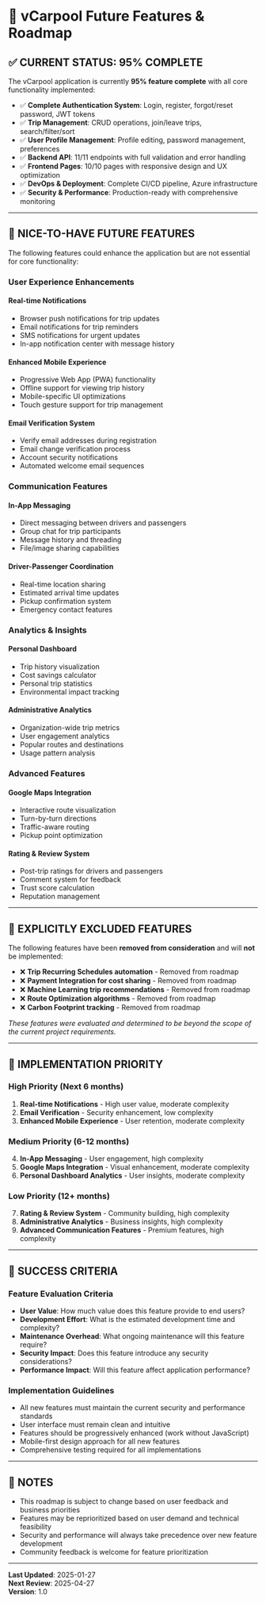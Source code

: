 # 🚀 vCarpool Future Features & Roadmap

## ✅ **CURRENT STATUS: 95% COMPLETE**

The vCarpool application is currently **95% feature complete** with all core functionality implemented:

- ✅ **Complete Authentication System**: Login, register, forgot/reset password, JWT tokens
- ✅ **Trip Management**: CRUD operations, join/leave trips, search/filter/sort
- ✅ **User Profile Management**: Profile editing, password management, preferences
- ✅ **Backend API**: 11/11 endpoints with full validation and error handling
- ✅ **Frontend Pages**: 10/10 pages with responsive design and UX optimization
- ✅ **DevOps & Deployment**: Complete CI/CD pipeline, Azure infrastructure
- ✅ **Security & Performance**: Production-ready with comprehensive monitoring

---

## 🎯 **NICE-TO-HAVE FUTURE FEATURES**

The following features could enhance the application but are not essential for core functionality:

### **User Experience Enhancements**

#### **Real-time Notifications**

- Browser push notifications for trip updates
- Email notifications for trip reminders
- SMS notifications for urgent updates
- In-app notification center with message history

#### **Enhanced Mobile Experience**

- Progressive Web App (PWA) functionality
- Offline support for viewing trip history
- Mobile-specific UI optimizations
- Touch gesture support for trip management

#### **Email Verification System**

- Verify email addresses during registration
- Email change verification process
- Account security notifications
- Automated welcome email sequences

### **Communication Features**

#### **In-App Messaging**

- Direct messaging between drivers and passengers
- Group chat for trip participants
- Message history and threading
- File/image sharing capabilities

#### **Driver-Passenger Coordination**

- Real-time location sharing
- Estimated arrival time updates
- Pickup confirmation system
- Emergency contact features

### **Analytics & Insights**

#### **Personal Dashboard**

- Trip history visualization
- Cost savings calculator
- Personal trip statistics
- Environmental impact tracking

#### **Administrative Analytics**

- Organization-wide trip metrics
- User engagement analytics
- Popular routes and destinations
- Usage pattern analysis

### **Advanced Features**

#### **Google Maps Integration**

- Interactive route visualization
- Turn-by-turn directions
- Traffic-aware routing
- Pickup point optimization

#### **Rating & Review System**

- Post-trip ratings for drivers and passengers
- Comment system for feedback
- Trust score calculation
- Reputation management

---

## 🚫 **EXPLICITLY EXCLUDED FEATURES**

The following features have been **removed from consideration** and will **not** be implemented:

- ❌ **Trip Recurring Schedules automation** - Removed from roadmap
- ❌ **Payment Integration for cost sharing** - Removed from roadmap
- ❌ **Machine Learning trip recommendations** - Removed from roadmap
- ❌ **Route Optimization algorithms** - Removed from roadmap
- ❌ **Carbon Footprint tracking** - Removed from roadmap

_These features were evaluated and determined to be beyond the scope of the current project requirements._

---

## 📅 **IMPLEMENTATION PRIORITY**

### **High Priority** (Next 6 months)

1. **Real-time Notifications** - High user value, moderate complexity
2. **Email Verification** - Security enhancement, low complexity
3. **Enhanced Mobile Experience** - User retention, moderate complexity

### **Medium Priority** (6-12 months)

4. **In-App Messaging** - User engagement, high complexity
5. **Google Maps Integration** - Visual enhancement, moderate complexity
6. **Personal Dashboard Analytics** - User insights, moderate complexity

### **Low Priority** (12+ months)

7. **Rating & Review System** - Community building, high complexity
8. **Administrative Analytics** - Business insights, high complexity
9. **Advanced Communication Features** - Premium features, high complexity

---

## 🎯 **SUCCESS CRITERIA**

### **Feature Evaluation Criteria**

- **User Value**: How much value does this feature provide to end users?
- **Development Effort**: What is the estimated development time and complexity?
- **Maintenance Overhead**: What ongoing maintenance will this feature require?
- **Security Impact**: Does this feature introduce any security considerations?
- **Performance Impact**: Will this feature affect application performance?

### **Implementation Guidelines**

- All new features must maintain the current security and performance standards
- User interface must remain clean and intuitive
- Features should be progressively enhanced (work without JavaScript)
- Mobile-first design approach for all new features
- Comprehensive testing required for all implementations

---

## 📝 **NOTES**

- This roadmap is subject to change based on user feedback and business priorities
- Features may be reprioritized based on user demand and technical feasibility
- Security and performance will always take precedence over new feature development
- Community feedback is welcome for feature prioritization

---

**Last Updated**: 2025-01-27  
**Next Review**: 2025-04-27  
**Version**: 1.0
